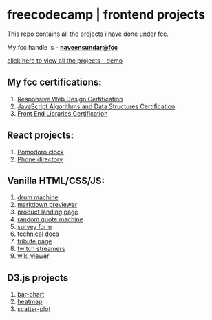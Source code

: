 # freecodecamp | frontend projects

This repo contains all the projects i have done under fcc.

My fcc handle is - [**naveensundar@fcc**](https://www.freecodecamp.org/fcc4875e22d-b42b-4889-ba8c-cfa9860187ac)

[click here to view all the projects - demo](https://naveennvrgup.github.io/free-code-camp/)

## My fcc certifications:
1. [Responsive Web Design Certification](https://www.freecodecamp.org/certification/fcc4875e22d-b42b-4889-ba8c-cfa9860187ac/responsive-web-design)
1. [JavaScript Algorithms and Data Structures Certification](https://www.freecodecamp.org/certification/fcc4875e22d-b42b-4889-ba8c-cfa9860187ac/javascript-algorithms-and-data-structures)
1. [Front End Libraries Certification](https://www.freecodecamp.org/certification/fcc4875e22d-b42b-4889-ba8c-cfa9860187ac/front-end-libraries)

## React projects:
1. [Pomodoro clock](https://naveennvrgup.github.io/free-code-camp/)
1. [Phone directory](https://naveennvrgup.github.io/free-code-camp/)

## Vanilla HTML/CSS/JS:
1. [drum machine](https://naveennvrgup.github.io/free-code-camp/)
1. [markdown previewer](https://naveennvrgup.github.io/free-code-camp/)
1. [product landing page](https://naveennvrgup.github.io/free-code-camp/)
1. [random quote machine](https://naveennvrgup.github.io/free-code-camp/)
1. [survey form](https://naveennvrgup.github.io/free-code-camp/)
1. [technical docs](https://naveennvrgup.github.io/free-code-camp/)
1. [tribute page](https://naveennvrgup.github.io/free-code-camp/)
1. [twitch streamers](https://naveennvrgup.github.io/free-code-camp/)
1. [wiki viewer](https://naveennvrgup.github.io/free-code-camp/)

## D3.js projects
1. [bar-chart](https://naveennvrgup.github.io/free-code-camp/)
1. [heatmap](https://naveennvrgup.github.io/free-code-camp/)
1. [scatter-plot](https://naveennvrgup.github.io/free-code-camp/)